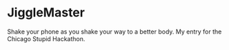 # JiggleMaster
Shake your phone as you shake your way to a better body. My entry for the Chicago Stupid Hackathon.
